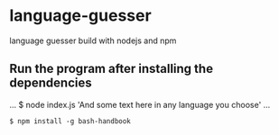 # language-guesser
language guesser build with nodejs and npm

## Run the program after installing the dependencies
...
$ node index.js 'And some text here in any language you choose'
...
```
$ npm install -g bash-handbook
```
